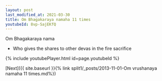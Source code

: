 ```yaml
---
layout: post
last_modified_at: 2021-03-30
title: Om Bhagakaraya namaha 11 times
youtubeId: 8vp-SajEKfQ
---
```

 
 
Om Bhagakaraya nama 
 
 -  Who gives the shares to other devas in the fire sacrifice 
 
  
 
  
 
 
 
 
 
 


{% include youtubePlayer.html id=page.youtubeId %}
 
[Next]({{ site.baseurl }}{% link  split1/_posts/2013-11-01-Om vrushanaya namaha 11 times.md%})
 
